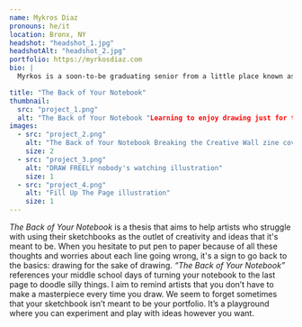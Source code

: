 ```yaml
---
name: Mykros Diaz
pronouns: he/it
location: Bronx, NY
headshot: "headshot_1.jpg"
headshotAlt: "headshot_2.jpg"
portfolio: https://myrkosdiaz.com 
bio: |
  Myrkos is a soon-to-be graduating senior from a little place known as the Bronx. Some of his specialties in design include branding and typography, which he gets his appreciation for from the years spent designing original characters on his own time.

title: "The Back of Your Notebook"
thumbnail:
  src: "project_1.png"
  alt: "The Back of Your Notebook "Learning to enjoy drawing just for the sake of it""
images:
  - src: "project_2.png"
    alt: "The Back of Your Notebook Breaking the Creative Wall zine covers"
    size: 2
  - src: "project_3.png"
    alt: "DRAW FREELY nobody's watching illustration"
    size: 1
  - src: "project_4.png"
    alt: "Fill Up The Page illustration"
    size: 1
---
```


_The Back of Your Notebook_ is a thesis that aims to help artists who struggle with using their sketchbooks as the outlet of creativity and ideas that it's meant to be. When you hesitate to put pen to paper because of all these thoughts and worries about each line going wrong, it's a sign to go back to the basics: drawing for the sake of drawing. 
_“The Back of Your Notebook”_ references your middle school days of turning your notebook to the last page to doodle silly things. I aim to remind artists that you don’t have to make a masterpiece every time you draw. We seem to forget sometimes that your sketchbook isn’t meant to be your portfolio. It’s a playground where you can experiment and play with ideas however you want.
